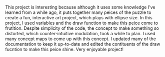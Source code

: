 This project is interesting because although it uses some knowledge I've learned from a while ago, it puts together many peices of the puzzle to create a fun, interactive art project, which plays with ellipse size. In this project, I used variables and the draw function to make this peice come to frutition. Despite simplicity of the code, the concept to make something so distorted, which counter-intuitive modulation, took a while to plan. I used many concept maps to come up with this concept. I updated many of the documentation to keep it up-to-date and edited the contituents of the draw fucntion to make this peice shine. Very enjoyable project!